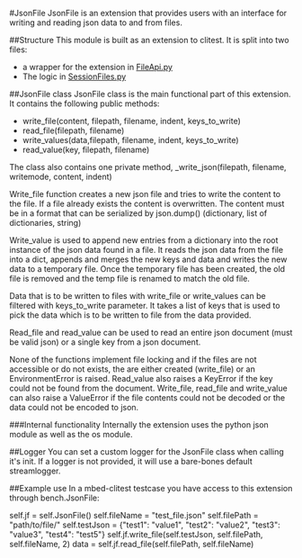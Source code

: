 #JsonFile
JsonFile is an extension that provides users with an interface for writing and reading json data to and from files.

##Structure
This module is built as an extension to clitest. It is split into two files:

* a wrapper for the extension in [FileApi.py](../mbed_clitest/Extensions/FileApi.py)
* The logic in [SessionFiles.py](../mbed_clitest/Extensions/file/SessionFiles.py)

##JsonFile class
JsonFile class is the main functional part of this extension. It contains the following public methods:

* write_file(content, filepath, filename, indent, keys_to_write)
* read_file(filepath, filename)
* write_values(data,filepath, filename, indent, keys_to_write)
* read_value(key, filepath, filename)

The class also contains one private method, _write_json(filepath, filename, writemode, content, indent)

Write_file function creates a new json file and tries to write the content to the file. If a file already exists the content is overwritten.
The content must be in a format that can be serialized by json.dump() (dictionary, list of dictionaries, string)

Write_value is used to append new entries from a dictionary into the root instance of the json data found in a file.
It reads the json data from the file into a dict, appends and merges the new keys and data and writes the new data to a temporary file.
Once the temporary file has been created, the old file is removed and the temp file is renamed to match the old file.

Data that is to be written to files with write_file or write_values can be filtered with keys_to_write parameter.
It takes a list of keys that is used to pick the data which is to be written to file from the data provided.

Read_file and read_value can be used to read an entire json document (must be valid json) or a single key from a json document.

None of the functions implement file locking and if the files are not accessible or do not exists, the are either created (write_file) or an EnvironmentError is raised.
Read_value also raises a KeyError if the key could not be found from the document.
Write_file, read_file and write_value can also raise a ValueError if the file contents could not be decoded or the data could not be encoded to json.

###Internal functionality
Internally the extension uses the python json module as well as the os module.

##Logger
You can set a custom logger for the JsonFile class when calling it's init. If a logger is not provided, it will use a bare-bones default streamlogger.

##Example use
In a mbed-clitest testcase you have access to this extension through bench.JsonFile:

self.jf = self.JsonFile()
self.fileName = "test_file.json"
self.filePath = "path/to/file/"
self.testJson = {"test1": "value1", "test2": "value2", "test3": "value3", "test4": "test5"}
self.jf.write_file(self.testJson, self.filePath, self.fileName, 2)
data = self.jf.read_file(self.filePath, self.fileName)


